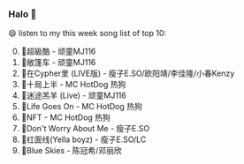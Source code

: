 

### Halo 👋

😄 listen to my this week song list of top 10:

0. 🌈超級酷 - 顽童MJ116
1. 🌈敞篷车 - 顽童MJ116
2. 🌈在Cypher里  (LIVE版) - 瘦子E.SO/欧阳靖/李佳隆/小春Kenzy
3. 🌈十局上半 - MC HotDog 热狗
4. 🌈迷途羔羊 (Live) - 顽童MJ116
5. 🌈Life Goes On - MC HotDog 热狗
6. 🌈NFT - MC HotDog 热狗
7. 🌈Don't Worry About Me - 瘦子E.SO
8. 🌈红面线(Yella boyz) - 瘦子E.SO/LC
9. 🌈Blue Skies - 陈冠希/邓丽欣

